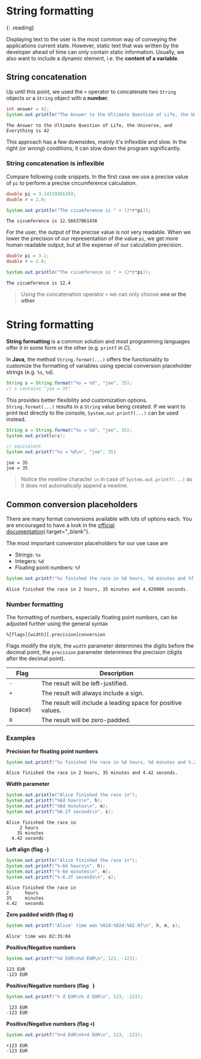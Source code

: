 # String formatting
{: .reading}

Displaying text to the user is the most common way of conveying the applications current state. However, static text that was written by the developer ahead of time can only contain static information. Usually, we also want to include a dynamic element, i.e. the **content of a variable**.

## String concatenation

Up until this point, we used the `+` operator to concatenate two ``String`` objects or a ``String`` object with a **number**.

````java
int answer = 42;
System.out.println("The Answer to the Ultimate Question of Life, the Universe, and Everything is " + answer)
````
````plaintext
The Answer to the Ultimate Question of Life, the Universe, and Everything is 42
````

This approach has a few downsides, mainly it's inflexible and slow. In the right (or *wrong*) conditions, it can slow down the program significantly.

### String concatenation is inflexible

Compare following code snippets. In the first case we use a precise value of `pi` to perform a precise circumference calculation.
````java
double pi = 3.14159265359;
double r = 2.0;

System.out.println("The cicumference is " + (2*r*pi));
````
````plaintext
The cicumference is 12.56637061436
````
For the user, the output of the precise value is not very readable. When we lower the precision of our representation of the value `pi`, we get more human readable output, but at the expense of our calculation precision.

````java
double pi = 3.1;
double r = 2.0;

System.out.println("The cicumference is " + (2*r*pi));
````
````plaintext
The cicumference is 12.4
````

>Using the concatenation operator `+` we can only choose **one or the other**

# String formatting

**String formatting** is a common solution and most programming languages offer it in some form or the other (e.g. `printf` in *C*).

In **Java**, the method `String.format(...)` offers the functionality to customize the formatting of variables using special conversion placeholder strings (e.g. `%s`, `%d`).

````java
String s = String.format("%s = %d", "joe", 35);
// s contains "joe = 35"
````

This provides better flexibility and customization options. `String.format(...)` results in a `String` value being created. If we want to print text directly to the console, `System.out.printf(...)` can be used instead.

````java
String s = String.format("%s = %d", "joe", 35);
System.out.println(s);

// equivalent
System.out.printf("%s = %d\n", "joe", 35)
````
````plaintext
joe = 35
joe = 35
````
> Notice the newline character `\n` in case of `System.out.printf(...)` as it does not automatically append a newline.

## Common conversion placeholders

There are many format conversions available with lots of options each. You are encouraged to have a look in the [official documentation](https://docs.oracle.com/javase/7/docs/api/java/util/Formatter.html){:target="_blank"}.

The most important conversion placeholders for our use case are
- Strings: `%s`
- Integers: `%d`
- Floating point numbers: `%f`

````java
System.out.printf("%s finished the race in %d hours, %d minutes and %f seconds.\n", "Alice", 2, 35, 4.42);
````
````plaintext
Alice finished the race in 2 hours, 35 minutes and 4.420000 seconds.
````

### Number formatting

The formatting of numbers, especially floating point numbers, can be adjusted further using the general syntax

````plaintext
%[flags][width][.precision]conversion
````

Flags modify the style, the `width` parameter determines the digits before the decimal point, the `precision` parameter determines the precision (digits after the decimal point).

| Flag    | Description |
|---------|-------------|
| `-`     | The result will be left-justified.
| `+`     | The result will always include a sign.
| <code>&nbsp;</code> (space)    | The result will include a leading space for positive values.
| `0`     | The result will be zero-padded.

### Examples

**Precision for floating point numbers**
````java
System.out.printf("%s finished the race in %d hours, %d minutes and %.2f seconds.\n", "Alice", h, m, s);
````
````plaintext
Alice finished the race in 2 hours, 35 minutes and 4.42 seconds.
````

**Width parameter**
````java
System.out.println("Alice finished the race in");
System.out.printf("%6d hours\n", h);
System.out.printf("%6d minutes\n", m);
System.out.printf("%6.2f seconds\n", s);
````
````plaintext
Alice finished the race in
     2 hours
    35 minutes
  4.42 seconds
````

**Left align (flag `-`)**
````java
System.out.println("Alice finished the race in");
System.out.printf("%-6d hours\n", h);
System.out.printf("%-6d minutes\n", m);
System.out.printf("%-6.2f seconds\n", s);
````
````plaintext
Alice finished the race in
2      hours
35     minutes
4.42   seconds
````

**Zero padded width (flag `0`)**
````java
System.out.printf("Alice' time was %02d:%02d:%02.0f\n", h, m, s);
````
````plaintext
Alice' time was 02:35:04
````

**Positive/Negative numbers**
````java
System.out.printf("%d EUR\n%d EUR\n", 123, -123);
````
````plaintext
123 EUR
-123 EUR
````

**Positive/Negative numbers (flag <code>&nbsp;</code>)**
````java
System.out.printf("% d EUR\n% d EUR\n", 123, -123);
````
````plaintext
 123 EUR
-123 EUR
````

**Positive/Negative numbers (flag `+`)**
````java
System.out.printf("%+d EUR\n%+d EUR\n", 123, -123);
````
````plaintext
+123 EUR
-123 EUR
````